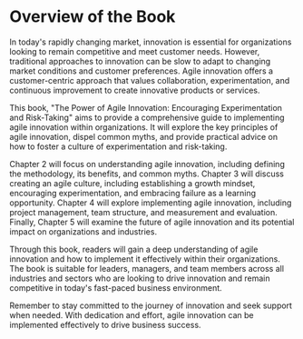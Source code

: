 # Overview of the Book

In today's rapidly changing market, innovation is essential for organizations looking to remain competitive and meet customer needs. However, traditional approaches to innovation can be slow to adapt to changing market conditions and customer preferences. Agile innovation offers a customer-centric approach that values collaboration, experimentation, and continuous improvement to create innovative products or services.

This book, "The Power of Agile Innovation: Encouraging Experimentation and Risk-Taking" aims to provide a comprehensive guide to implementing agile innovation within organizations. It will explore the key principles of agile innovation, dispel common myths, and provide practical advice on how to foster a culture of experimentation and risk-taking.

Chapter 2 will focus on understanding agile innovation, including defining the methodology, its benefits, and common myths. Chapter 3 will discuss creating an agile culture, including establishing a growth mindset, encouraging experimentation, and embracing failure as a learning opportunity. Chapter 4 will explore implementing agile innovation, including project management, team structure, and measurement and evaluation. Finally, Chapter 5 will examine the future of agile innovation and its potential impact on organizations and industries.

Through this book, readers will gain a deep understanding of agile innovation and how to implement it effectively within their organizations. The book is suitable for leaders, managers, and team members across all industries and sectors who are looking to drive innovation and remain competitive in today's fast-paced business environment.

Remember to stay committed to the journey of innovation and seek support when needed. With dedication and effort, agile innovation can be implemented effectively to drive business success.
